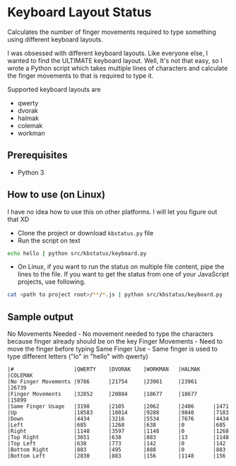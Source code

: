 # Keyboard Layout Status

Calculates the number of finger movements required to type something using
different keyboard layouts.

I was obsessed with different keyboard layouts. Like everyone else, I wanted to
find the ULTIMATE keyboard layout. Well, It's not that easy, so I wrote a Python
script which takes multiple lines of characters and calculate the finger
movements to that is required to type it.

Supported keyboard layouts are

* qwerty
* dvorak
* halmak 
* colemak
* workman

## Prerequisites

* Python 3

## How to use (on Linux)
I have no idea how to use this on other platforms. I will let you figure out
that XD

* Clone the project or download `kbstatus.py` file
* Run the script on text

```bash
echo hello | python src/kbstatus/keyboard.py
```

* On Linux, if you want to run the status on multiple file content, pipe the
  lines to the file. If you want to get the status from one of your JavaScript
  projects, use following.

 ```bash
cat <path to project root>/**/*.js | python src/kbstatus/keyboard.py
 ```
## Sample output

No Movements Needed - No movement needed to type the characters because finger already should be on the key
Finger Movements - Need to move the finger before typing
Same Finger Use - Same finger is used to type different letters ("lo" in "hello" with qwerty)


```
|#                   |QWERTY    |DVORAK    |WORKMAN   |HALMAK    |COLEMAK
|No Finger Movements |9786      |21754     |23961     |23961     |26739
|Finger Movements    |32852     |20884     |18677     |18677     |15899
|Same Finger Usage   |3198      |2105      |2062      |2406      |1471
|Up                  |18583     |10014     |9288      |9840      |7183
|Down                |4434      |3216      |5534      |7676      |4434
|Left                |685       |1268      |638       |0         |685
|Right               |1148      |3597      |1148      |0         |1268
|Top Right           |3651      |638       |883       |13        |1148
|Top Left            |638       |773       |142       |0         |142
|Bottom Right        |883       |495       |888       |0         |883
|Bottom Left         |2830      |883       |156       |1148      |156
```
